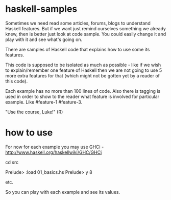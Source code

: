 haskell-samples
===============
Sometimes we need read some articles, forums, blogs to understand Haskell features.
But if we want just remind ourselves something we already knew, then is better just look at code sample.
You could easily change it and play with it and see what's going on.

There are samples of Haskell code that explains how to use some its features.

This code is supposed to be isolated as much as possible - like if we wish to explain/remember one feature of Haskell then we are not going to use 5 more extra features for that (which might not be gotten yet by a reader of this code).

Each example has no more than 100 lines of code. Also there is tagging is used in order to show to the reader what feature is involved for particular example. Like #feature-1 #feature-3.

"Use the course, Luke!" (R)


how to use
============

For now for each example you may use GHCi - http://www.haskell.org/haskellwiki/GHC/GHCi

cd src

Prelude> :load 01_basics.hs
Prelude> y
8

etc.

So you can play with each example and see its values.
